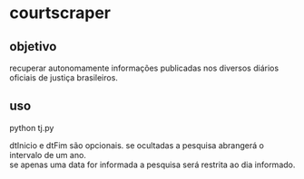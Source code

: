 # courtscraper
  
##  objetivo  
  recuperar autonomamente informações publicadas nos diversos diários oficiais de justiça brasileiros.  
  
## uso  
  python tj.py <pesquisa> <UF> <dtInicio> <dtFim>
  
  dtInicio e dtFim são opcionais. se ocultadas a pesquisa abrangerá o intervalo de um ano.  
  se apenas uma data for informada a pesquisa será restrita ao dia informado.  
  
  
  
  
